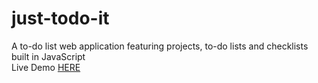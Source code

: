 # just-todo-it

A to-do list web application featuring projects, to-do lists and checklists built in JavaScript  
Live Demo [HERE](https://jnuguid1.github.io/just-todo-it/)
